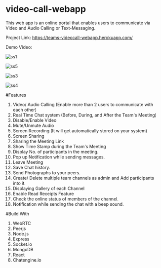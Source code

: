 # video-call-webapp
This web app is an online portal that enables users to communicate via Video and Audio Calling or Text-Messaging.

Project Link: https://teams-videocall-webapp.herokuapp.com/

Demo Video: 

![ss1](https://user-images.githubusercontent.com/59473485/125424577-ebf7dc8f-e561-42e9-b051-a1e466be3619.png)


![ss5](https://user-images.githubusercontent.com/59473485/125425454-3f1133a5-a525-4b44-bbb2-e97ef2eb033b.png) 

![ss3](https://user-images.githubusercontent.com/59473485/125424749-ab757a51-e824-40f8-97fe-f7ee7b58da93.png)

![ss4](https://user-images.githubusercontent.com/59473485/125424756-0d24d4e2-bee7-4455-b1a5-7b09de5910d0.png)


#Features
1. Video/ Audio Calling (Enable more than 2 users to communicate with each other)
2. Real Time Chat system (Before, During, and After the Team's Meeting)
3. Disable/Enable Video
4. Mute/Unmute Audio
5. Screen Recording (It will get automatically stored on your system)
6. Screen Sharing 
7. Sharing the Meeting Link
8. Show Time Stamp during the Team's Meeting
9. Display No. of participants in the meeting.
10. Pop up Notification while sending messages.
11. Leave Meeting
12. Save Chat history.
13. Send Photographs to your peers.
14. Create/ Delete multiple team channels as admin and Add participants into it.
15. Displaying Gallery of each Channel
16. Enable Read Receipts Feature
17. Check the online status of members of the channel.
18. Notification while sending the chat with a beep sound.

#Build With
1. WebRTC 
2. Peerjs
3. Node.js
4. Express
5. Socket.io
6. MongoDB
7. React
8. Chatengine.io

